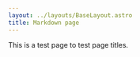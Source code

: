 ```yaml
---
layout: ../layouts/BaseLayout.astro
title: Markdown page
---
```


This is a test page to test page titles.
